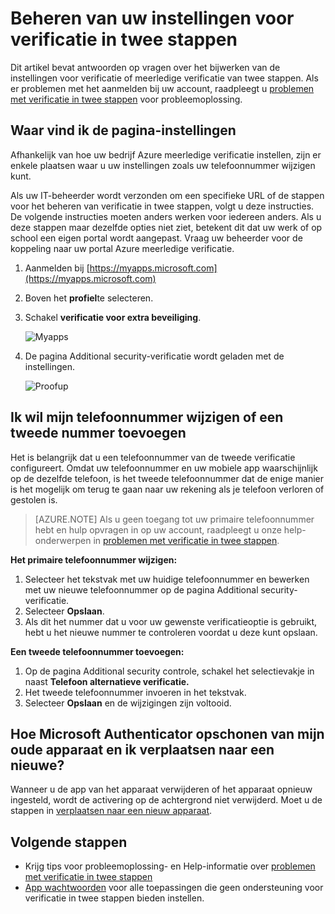 <properties
    pageTitle="De uit twee stappen bestaande controle-instellingen beheren | Microsoft Azure"
    description="Bepalen hoe u Azure meerledige verificatie mogelijk met inbegrip van uw contactgegevens wijzigen of het configureren van uw apparaten gebruiken."
    services="multi-factor-authentication"
    keywords = "multifactor-verificatie-client verificatieprobleem, correlatie-ID"
    documentationCenter=""
    authors="kgremban"
    manager="femila"
    editor="yossib"/>

<tags
    ms.service="multi-factor-authentication"
    ms.workload="identity"
    ms.tgt_pltfrm="na"
    ms.devlang="na"
    ms.topic="article"
    ms.date="10/10/2016"
    ms.author="kgremban"/>

# <a name="manage-your-settings-for-two-step-verification"></a>Beheren van uw instellingen voor verificatie in twee stappen

Dit artikel bevat antwoorden op vragen over het bijwerken van de instellingen voor verificatie of meerledige verificatie van twee stappen. Als er problemen met het aanmelden bij uw account, raadpleegt u [problemen met verificatie in twee stappen](multi-factor-authentication-end-user-troubleshoot.md) voor probleemoplossing.


## <a name="where-to-find-the-settings-page"></a>Waar vind ik de pagina-instellingen
Afhankelijk van hoe uw bedrijf Azure meerledige verificatie instellen, zijn er enkele plaatsen waar u uw instellingen zoals uw telefoonnummer wijzigen kunt.

Als uw IT-beheerder wordt verzonden om een specifieke URL of de stappen voor het beheren van verificatie in twee stappen, volgt u deze instructies. De volgende instructies moeten anders werken voor iedereen anders. Als u deze stappen maar dezelfde opties niet ziet, betekent dit dat uw werk of op school een eigen portal wordt aangepast. Vraag uw beheerder voor de koppeling naar uw portal Azure meerledige verificatie.


1. Aanmelden bij [https://myapps.microsoft.com](https://myapps.microsoft.com)  
2. Boven het **profiel**te selecteren.  
3. Schakel **verificatie voor extra beveiliging**.  

    ![Myapps](./media/multi-factor-authentication-end-user-manage/myapps1.png)

4. De pagina Additional security-verificatie wordt geladen met de instellingen.

    ![Proofup](./media/multi-factor-authentication-end-user-manage-myapps/proofup.png)


## <a name="i-want-to-change-my-phone-number-or-add-a-secondary-number"></a>Ik wil mijn telefoonnummer wijzigen of een tweede nummer toevoegen

Het is belangrijk dat u een telefoonnummer van de tweede verificatie configureert.  Omdat uw telefoonnummer en uw mobiele app waarschijnlijk op de dezelfde telefoon, is het tweede telefoonnummer dat de enige manier is het mogelijk om terug te gaan naar uw rekening als je telefoon verloren of gestolen is.

> [AZURE.NOTE]
> Als u geen toegang tot uw primaire telefoonnummer hebt en hulp opvragen in op uw account, raadpleegt u onze help-onderwerpen in [problemen met verificatie in twee stappen](multi-factor-authentication-end-user-troubleshoot.md).

**Het primaire telefoonnummer wijzigen:**  

1. Selecteer het tekstvak met uw huidige telefoonnummer en bewerken met uw nieuwe telefoonnummer op de pagina Additional security-verificatie.  
2. Selecteer **Opslaan**.  
3. Als dit het nummer dat u voor uw gewenste verificatieoptie is gebruikt, hebt u het nieuwe nummer te controleren voordat u deze kunt opslaan.  


**Een tweede telefoonnummer toevoegen:**  

1. Op de pagina Additional security controle, schakel het selectievakje in naast **Telefoon alternatieve verificatie.**  
2. Het tweede telefoonnummer invoeren in het tekstvak.  
3. Selecteer **Opslaan** en de wijzigingen zijn voltooid.  


## <a name="how-do-i-clean-up-microsoft-authenticator-from-my-old-device-and-move-to-a-new-one"></a>Hoe Microsoft Authenticator opschonen van mijn oude apparaat en ik verplaatsen naar een nieuwe?
Wanneer u de app van het apparaat verwijderen of het apparaat opnieuw ingesteld, wordt de activering op de achtergrond niet verwijderd. Moet u de stappen in [verplaatsen naar een nieuw apparaat](multi-factor-authentication-microsoft-authenticator.md#how-to-move-to-the-new-microsoft-authenticator-app).

## <a name="next-steps"></a>Volgende stappen
- Krijg tips voor probleemoplossing- en Help-informatie over [problemen met verificatie in twee stappen](multi-factor-authentication-end-user-troubleshoot.md)
- [App wachtwoorden](multi-factor-authentication-end-user-app-passwords.md) voor alle toepassingen die geen ondersteuning voor verificatie in twee stappen bieden instellen.
